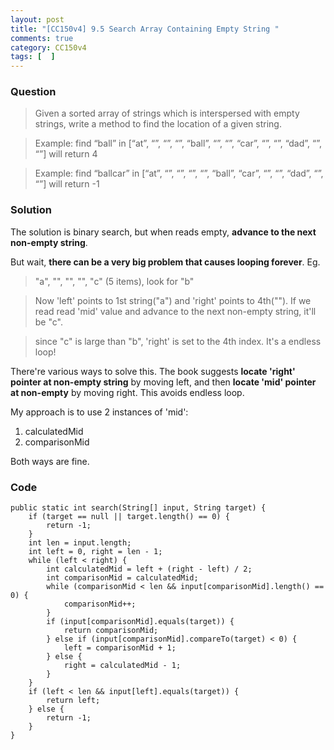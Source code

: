 ```yaml
---
layout: post
title: "[CC150v4] 9.5 Search Array Containing Empty String "
comments: true
category: CC150v4
tags: [  ]
---
```


### Question

> Given a sorted array of strings which is interspersed with empty strings, write a method to find the location of a given string. 

> Example: find “ball” in [“at”, “”, “”, “”, “ball”, “”, “”, “car”, “”, “”, “dad”, “”, “”] will return 4

> Example: find “ballcar” in [“at”, “”, “”, “”, “”, “ball”, “car”, “”, “”, “dad”, “”, “”] will return -1 

### Solution

The solution is binary search, but when reads empty, __advance to the next non-empty string__. 

But wait, __there can be a very big problem that causes looping forever__. Eg. 

> "a", "", "", "", "c" (5 items), look for "b"

> Now 'left' points to 1st string("a") and 'right' points to 4th(""). If we read read 'mid' value and advance to the next non-empty string, it'll be "c". 

> since "c" is large than "b", 'right' is set to the 4th index. It's a endless loop!

There're various ways to solve this. The book suggests __locate 'right' pointer at non-empty string__ by moving left, and then __locate 'mid' pointer at non-empty__ by moving right. This avoids endless loop. 

My approach is to use 2 instances of 'mid': 

1. calculatedMid
1. comparisonMid

Both ways are fine.

### Code

	public static int search(String[] input, String target) {
		if (target == null || target.length() == 0) {
			return -1;
		}
		int len = input.length;
		int left = 0, right = len - 1;
		while (left < right) {
			int calculatedMid = left + (right - left) / 2;
			int comparisonMid = calculatedMid;
			while (comparisonMid < len && input[comparisonMid].length() == 0) {
				comparisonMid++;
			}
			if (input[comparisonMid].equals(target)) {
				return comparisonMid;
			} else if (input[comparisonMid].compareTo(target) < 0) {
				left = comparisonMid + 1;
			} else {
				right = calculatedMid - 1;
			}
		}
		if (left < len && input[left].equals(target)) {
			return left;
		} else {
			return -1;
		}
	}
